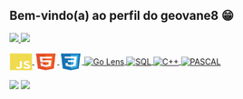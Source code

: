 ## Bem-vindo(a) ao perfil do geovane8 😁

 <div>
   <a href="https://github.com/geovane8">
   <img height="180em" src="https://github-readme-stats.vercel.app/api?username=geovane8&show_icons=true&theme=tokyonight&include_all_commits=true&count_private=true"/>
   <img height="180em" src="https://github-readme-stats.vercel.app/api/top-langs/?username=geovane8&layout=compact&langs_count=6&theme=tokyonight"/>

</div>
<div style="display: inline_block"><br>
  <img align="center" alt="Js" height="30" width="40" src="https://raw.githubusercontent.com/devicons/devicon/master/icons/javascript/javascript-plain.svg">
  <img align="center" alt="HTML" height="30" width="40" src="https://raw.githubusercontent.com/devicons/devicon/master/icons/html5/html5-original.svg">
  <img align="center" alt="CSS" height="30" width="40" src="https://raw.githubusercontent.com/devicons/devicon/master/icons/css3/css3-original.svg"> 
  <img align="center" alt="Go Lens" height="30" width="30" src="https://i.imgur.com/2bfic1w.jpg">
  <img align="center" alt="SQL" height="30" width="30" src="https://i.imgur.com/KcomdRs.png">
  <img align="center" alt="C++" height="40" width="40" src="https://i.imgur.com/BWvx4xo.png">
  <img align="center" alt="PASCAL" height="30" width="35" src="https://i.imgur.com/XTfAceA.png">
  
</div>
 
 <br>
 
 <div> 
  <a href = "mailto:geovane.n7@gmail.com"><img src="https://img.shields.io/badge/-Gmail-%23333?style=for-the-badge&logo=gmail&logoColor=white" target="_blank"></a>
  <a href="https://www.linkedin.com/in/geovane-nascimento" target="_blank"><img src="https://img.shields.io/badge/-LinkedIn-%230077B5?style=for-the-badge&logo=linkedin&logoColor=white" target="_blank"></a> 
 </div>
